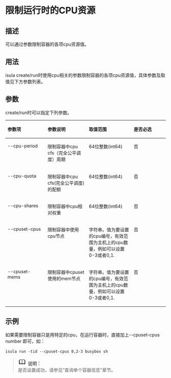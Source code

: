 # 限制运行时的CPU资源<a name="ZH-CN_TOPIC_0184808079"></a>

## 描述<a name="zh-cn_topic_0183293568_section13350115135310"></a>

可以通过参数限制容器的各项cpu资源值。

## 用法<a name="zh-cn_topic_0183293568_section188811239165314"></a>

isula create/run时使用cpu相关的参数限制容器的各项cpu资源值，具体参数及取值见下方参数列表。

## 参数<a name="zh-cn_topic_0183293568_section204328722112"></a>

create/run时可以指定下列参数。

<a name="zh-cn_topic_0183293568_teea6792d7cdc4de6bbec22c6d34a8a56"></a>
<table><thead align="left"><tr id="zh-cn_topic_0183293568_r461aacfe00054dd09da79ded3d0d5677"><th class="cellrowborder" valign="top" width="25.000000000000007%" id="mcps1.1.5.1.1"><p id="zh-cn_topic_0183293568_a4713c2757b4742f1bcfc60cf8f92362b"><a name="zh-cn_topic_0183293568_a4713c2757b4742f1bcfc60cf8f92362b"></a><a name="zh-cn_topic_0183293568_a4713c2757b4742f1bcfc60cf8f92362b"></a><strong id="zh-cn_topic_0183293568_zh-cn_topic_0075721648_b576494217460"><a name="zh-cn_topic_0183293568_zh-cn_topic_0075721648_b576494217460"></a><a name="zh-cn_topic_0183293568_zh-cn_topic_0075721648_b576494217460"></a>参数项</strong></p>
</th>
<th class="cellrowborder" valign="top" width="25.720000000000002%" id="mcps1.1.5.1.2"><p id="zh-cn_topic_0183293568_zh-cn_topic_0075721648_p349275174212"><a name="zh-cn_topic_0183293568_zh-cn_topic_0075721648_p349275174212"></a><a name="zh-cn_topic_0183293568_zh-cn_topic_0075721648_p349275174212"></a><strong id="zh-cn_topic_0183293568_ac040c826773e4b99805cc38e76ea34ab"><a name="zh-cn_topic_0183293568_ac040c826773e4b99805cc38e76ea34ab"></a><a name="zh-cn_topic_0183293568_ac040c826773e4b99805cc38e76ea34ab"></a>参数说明</strong></p>
</th>
<th class="cellrowborder" valign="top" width="27.990000000000002%" id="mcps1.1.5.1.3"><p id="zh-cn_topic_0183293568_a4d0aaa96c3b242aca9d2c22e494195f2"><a name="zh-cn_topic_0183293568_a4d0aaa96c3b242aca9d2c22e494195f2"></a><a name="zh-cn_topic_0183293568_a4d0aaa96c3b242aca9d2c22e494195f2"></a><strong id="zh-cn_topic_0183293568_a6ca93c7f0c2c44ada8766aa5e9591252"><a name="zh-cn_topic_0183293568_a6ca93c7f0c2c44ada8766aa5e9591252"></a><a name="zh-cn_topic_0183293568_a6ca93c7f0c2c44ada8766aa5e9591252"></a>取值范围</strong></p>
</th>
<th class="cellrowborder" valign="top" width="21.290000000000003%" id="mcps1.1.5.1.4"><p id="zh-cn_topic_0183293568_a4cfdf0a8726d4fd08a52bb078988fc90"><a name="zh-cn_topic_0183293568_a4cfdf0a8726d4fd08a52bb078988fc90"></a><a name="zh-cn_topic_0183293568_a4cfdf0a8726d4fd08a52bb078988fc90"></a><strong id="zh-cn_topic_0183293568_zh-cn_topic_0075721648_b560748317460"><a name="zh-cn_topic_0183293568_zh-cn_topic_0075721648_b560748317460"></a><a name="zh-cn_topic_0183293568_zh-cn_topic_0075721648_b560748317460"></a>是否必选</strong></p>
</th>
</tr>
</thead>
<tbody><tr id="zh-cn_topic_0183293568_r771d05a684c4482b930111a484d0e970"><td class="cellrowborder" valign="top" width="25.000000000000007%" headers="mcps1.1.5.1.1 "><p id="zh-cn_topic_0183293568_p15638101313244"><a name="zh-cn_topic_0183293568_p15638101313244"></a><a name="zh-cn_topic_0183293568_p15638101313244"></a>--cpu-period</p>
</td>
<td class="cellrowborder" valign="top" width="25.720000000000002%" headers="mcps1.1.5.1.2 "><p id="zh-cn_topic_0183293568_p121511444243"><a name="zh-cn_topic_0183293568_p121511444243"></a><a name="zh-cn_topic_0183293568_p121511444243"></a>限制容器中cpu cfs（完全公平调度）周期</p>
</td>
<td class="cellrowborder" valign="top" width="27.990000000000002%" headers="mcps1.1.5.1.3 "><p id="zh-cn_topic_0183293568_p1363841312411"><a name="zh-cn_topic_0183293568_p1363841312411"></a><a name="zh-cn_topic_0183293568_p1363841312411"></a>64位整数(int64)</p>
</td>
<td class="cellrowborder" valign="top" width="21.290000000000003%" headers="mcps1.1.5.1.4 "><p id="zh-cn_topic_0183293568_p11638413142415"><a name="zh-cn_topic_0183293568_p11638413142415"></a><a name="zh-cn_topic_0183293568_p11638413142415"></a>否</p>
</td>
</tr>
<tr id="zh-cn_topic_0183293568_row477318296916"><td class="cellrowborder" valign="top" width="25.000000000000007%" headers="mcps1.1.5.1.1 "><p id="zh-cn_topic_0183293568_p197743291392"><a name="zh-cn_topic_0183293568_p197743291392"></a><a name="zh-cn_topic_0183293568_p197743291392"></a>--cpu-quota</p>
</td>
<td class="cellrowborder" valign="top" width="25.720000000000002%" headers="mcps1.1.5.1.2 "><p id="zh-cn_topic_0183293568_p277462913917"><a name="zh-cn_topic_0183293568_p277462913917"></a><a name="zh-cn_topic_0183293568_p277462913917"></a>限制容器中cpu cfs(完全公平调度) 的配额</p>
</td>
<td class="cellrowborder" valign="top" width="27.990000000000002%" headers="mcps1.1.5.1.3 "><p id="zh-cn_topic_0183293568_p4676155501111"><a name="zh-cn_topic_0183293568_p4676155501111"></a><a name="zh-cn_topic_0183293568_p4676155501111"></a>64位整数(int64)</p>
</td>
<td class="cellrowborder" valign="top" width="21.290000000000003%" headers="mcps1.1.5.1.4 "><p id="zh-cn_topic_0183293568_p6676175511118"><a name="zh-cn_topic_0183293568_p6676175511118"></a><a name="zh-cn_topic_0183293568_p6676175511118"></a>否</p>
</td>
</tr>
<tr id="zh-cn_topic_0183293568_row94589881017"><td class="cellrowborder" valign="top" width="25.000000000000007%" headers="mcps1.1.5.1.1 "><p id="zh-cn_topic_0183293568_p1745812831010"><a name="zh-cn_topic_0183293568_p1745812831010"></a><a name="zh-cn_topic_0183293568_p1745812831010"></a>--cpu-shares</p>
</td>
<td class="cellrowborder" valign="top" width="25.720000000000002%" headers="mcps1.1.5.1.2 "><p id="zh-cn_topic_0183293568_p845814811108"><a name="zh-cn_topic_0183293568_p845814811108"></a><a name="zh-cn_topic_0183293568_p845814811108"></a>限制容器中cpu相对权重</p>
</td>
<td class="cellrowborder" valign="top" width="27.990000000000002%" headers="mcps1.1.5.1.3 "><p id="zh-cn_topic_0183293568_p125294568114"><a name="zh-cn_topic_0183293568_p125294568114"></a><a name="zh-cn_topic_0183293568_p125294568114"></a>64位整数(int64)</p>
</td>
<td class="cellrowborder" valign="top" width="21.290000000000003%" headers="mcps1.1.5.1.4 "><p id="zh-cn_topic_0183293568_p752965651119"><a name="zh-cn_topic_0183293568_p752965651119"></a><a name="zh-cn_topic_0183293568_p752965651119"></a>否</p>
</td>
</tr>
<tr id="zh-cn_topic_0183293568_row491412141020"><td class="cellrowborder" valign="top" width="25.000000000000007%" headers="mcps1.1.5.1.1 "><p id="zh-cn_topic_0183293568_p4914218105"><a name="zh-cn_topic_0183293568_p4914218105"></a><a name="zh-cn_topic_0183293568_p4914218105"></a>--cpuset-cpus</p>
</td>
<td class="cellrowborder" valign="top" width="25.720000000000002%" headers="mcps1.1.5.1.2 "><p id="zh-cn_topic_0183293568_p1691451161015"><a name="zh-cn_topic_0183293568_p1691451161015"></a><a name="zh-cn_topic_0183293568_p1691451161015"></a>限制容器中使用cpu节点</p>
</td>
<td class="cellrowborder" valign="top" width="27.990000000000002%" headers="mcps1.1.5.1.3 "><p id="zh-cn_topic_0183293568_p2047135781116"><a name="zh-cn_topic_0183293568_p2047135781116"></a><a name="zh-cn_topic_0183293568_p2047135781116"></a>字符串。值为要设置的cpu编号，有效范围为主机上的cpu数量，例如可以设置0-3或者0,1.</p>
</td>
<td class="cellrowborder" valign="top" width="21.290000000000003%" headers="mcps1.1.5.1.4 "><p id="zh-cn_topic_0183293568_p4471125741113"><a name="zh-cn_topic_0183293568_p4471125741113"></a><a name="zh-cn_topic_0183293568_p4471125741113"></a>否</p>
</td>
</tr>
<tr id="zh-cn_topic_0183293568_row88951155119"><td class="cellrowborder" valign="top" width="25.000000000000007%" headers="mcps1.1.5.1.1 "><p id="zh-cn_topic_0183293568_p14896165515112"><a name="zh-cn_topic_0183293568_p14896165515112"></a><a name="zh-cn_topic_0183293568_p14896165515112"></a>--cpuset-mems</p>
</td>
<td class="cellrowborder" valign="top" width="25.720000000000002%" headers="mcps1.1.5.1.2 "><p id="zh-cn_topic_0183293568_p989618552018"><a name="zh-cn_topic_0183293568_p989618552018"></a><a name="zh-cn_topic_0183293568_p989618552018"></a>限制容器中cpuset使用的mem节点</p>
</td>
<td class="cellrowborder" valign="top" width="27.990000000000002%" headers="mcps1.1.5.1.3 "><p id="zh-cn_topic_0183293568_p1896145515110"><a name="zh-cn_topic_0183293568_p1896145515110"></a><a name="zh-cn_topic_0183293568_p1896145515110"></a>字符串。值为要设置的cpu编号，有效范围为主机上的cpu数量，例如可以设置0-3或者0,1.</p>
</td>
<td class="cellrowborder" valign="top" width="21.290000000000003%" headers="mcps1.1.5.1.4 "><p id="zh-cn_topic_0183293568_p108966555117"><a name="zh-cn_topic_0183293568_p108966555117"></a><a name="zh-cn_topic_0183293568_p108966555117"></a>否</p>
</td>
</tr>
</tbody>
</table>

## 示例<a name="zh-cn_topic_0183293568_section1734193235916"></a>

如果需要限制容器只是用特定的cpu，在运行容器时，直接加上--cpuset-cpus number 即可，如：

```
isula run -tid --cpuset-cpus 0,2-3 busybox sh
```

>![](./public_sys-resources/icon-note.gif) **说明：**   
>是否设置成功，请参见“查询单个容器信息”章节。  

